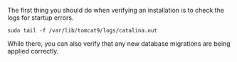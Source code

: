 The first thing you should do when verifying an installation is to check the logs for startup errors.

    sudo tail -f /var/lib/tomcat9/logs/catalina.out

While there, you can also verify that any new database migrations are being applied correctly.
